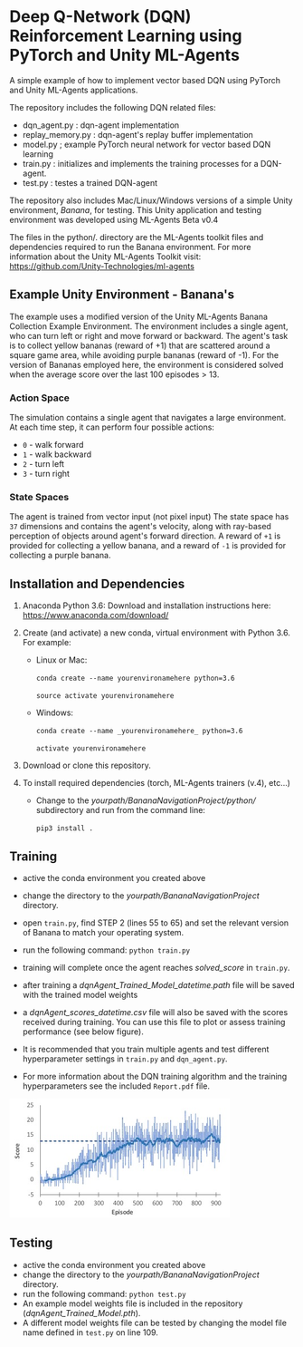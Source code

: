 # Deep Q-Network (DQN) Reinforcement Learning using PyTorch and Unity ML-Agents
A simple example of how to implement vector based DQN using PyTorch and Unity ML-Agents applications.

The repository includes the following DQN related files:
- dqn_agent.py : dqn-agent implementation
- replay_memory.py : dqn-agent's replay buffer implementation
- model.py ; example PyTorch neural network for vector based DQN learning
- train.py : initializes and implements the training processes for a DQN-agent.
- test.py : testes a trained DQN-agent

The repository also includes Mac/Linux/Windows versions of a simple Unity environment, *Banana*, for testing.
This Unity application and testing environment was developed using ML-Agents Beta v0.4

The files in the python/. directory are the ML-Agents toolkit files and dependencies required to run the Banana environment.
For more information about the Unity ML-Agents Toolkit visit: https://github.com/Unity-Technologies/ml-agents

## Example Unity Environment - Banana's
The example uses a modified version of the Unity ML-Agents Banana Collection Example Environment.
The environment includes a single agent, who can turn left or right and move forward or backward.
The agent's task is to collect yellow bananas (reward of +1) that are scattered around a square
game area, while avoiding purple bananas (reward of -1). For the version of Bananas employed here,
the environment is considered solved when the average score over the last 100 episodes > 13. 

### Action Space
The simulation contains a single agent that navigates a large environment.  
At each time step, it can perform four possible actions:
- `0` - walk forward 
- `1` - walk backward
- `2` - turn left
- `3` - turn right

### State Spaces 
The agent is trained from vector input (not pixel input)
The state space has `37` dimensions and contains the agent's velocity, along with ray-based perception of objects around agent's forward direction.  A reward of `+1` is provided for collecting a yellow banana, and a reward of `-1` is provided for collecting a purple banana. 

## Installation and Dependencies
1. Anaconda Python 3.6: Download and installation instructions here: https://www.anaconda.com/download/

2. Create (and activate) a new conda, virtual environment with Python 3.6. For example:
	- Linux or Mac:
	
		`conda create --name yourenvironamehere python=3.6`
	
		`source activate yourenvironamehere`

	- Windows:
	
		`conda create --name _yourenvironamehere_ python=3.6`
	
		`activate yourenvironamehere`

3. Download or clone this repository.

4. To install required dependencies (torch, ML-Agents trainers (v.4), etc...)
	- Change to the *yourpath/BananaNavigationProject/python/* subdirectory and run from the command line:
	
		`pip3 install .`

## Training
 - active the conda environment you created above
 - change the directory to the *yourpath/BananaNavigationProject* directory.
 - open `train.py`, find STEP 2 (lines 55 to 65) and set the relevant version of Banana to match your operating system.
 - run the following command:
 	`python train.py`
	
 - training will complete once the agent reaches *solved_score* in `train.py`.
 - after training a *dqnAgent_Trained_Model_datetime.path* file will be saved with the trained model weights
 - a *dqnAgent_scores_datetime.csv* file will also be saved with the scores received during training. You can use this file to plot or assess training performance (see below figure).
 - It is recommended that you train multiple agents and test different hyperparameter settings in `train.py` and `dqn_agent.py`.
 - For more information about the DQN training algorithm and the training hyperparameters see the included `Report.pdf` file.

 ![Example of agent performance (score) as a function of training episodes](media/exampleTrainingScoresGraph.jpg)


## Testing
- active the conda environment you created above
 - change the directory to the *yourpath/BananaNavigationProject* directory.
 - run the following command:
 	`python test.py`
 - An example model weights file is included in the repository (*dqnAgent_Trained_Model.pth*).
 - A different model weights file can be tested by changing the model file name defined in `test.py` on line 109.
